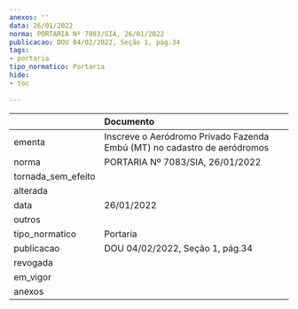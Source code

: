 ```yaml
---
anexos: ''
data: 26/01/2022
norma: PORTARIA Nº 7083/SIA, 26/01/2022
publicacao: DOU 04/02/2022, Seção 1, pág.34
tags:
- portaria
tipo_normatico: Portaria
hide: 
- toc 
 
---
```


|                    | Documento                                                                |
|:-------------------|:-------------------------------------------------------------------------|
| ementa             | Inscreve o Aeródromo Privado Fazenda Embú (MT) no cadastro de aeródromos |
| norma              | PORTARIA Nº 7083/SIA, 26/01/2022                                         |
| tornada_sem_efeito |                                                                          |
| alterada           |                                                                          |
| data               | 26/01/2022                                                               |
| outros             |                                                                          |
| tipo_normatico     | Portaria                                                                 |
| publicacao         | DOU 04/02/2022, Seção 1, pág.34                                          |
| revogada           |                                                                          |
| em_vigor           |                                                                          |
| anexos             |                                                                          |